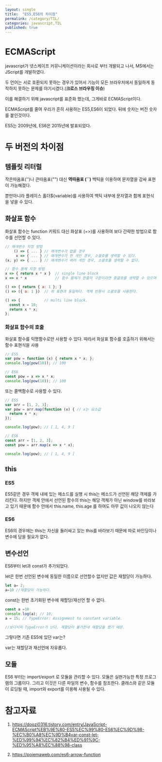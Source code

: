 ```yaml
---
layout: single
title:  "ES5,ES6의 차이점"
permalink: /category/TIL/
categories: javascript,TIL
published: true
---
```


# ECMAScript

javascript가 넷스케이프 커뮤니케이션이라는 회사로 부터 개발되고 나서, MS에서는 JScript를 개발하였다.

두 언어는 서로 호환되지 못하는 경우가 있어서 기능이 모든 브라우저에서 동일하게 동작하지 못하는 문제를 야기시켰다.(**크로스 브라우징 이슈**)

이를 해결하기 위해 javascript를 표준화 했는데, 그게바로 ECMAScript이다. 

ECMAScript를 줄여 우리가 흔히 사용하는 ES5,ES6이 되었다. 뒤에 숫자는 버전 숫자를 붙인것이다.

ES5는 2009년에, ES6은 2015년에 발표되었다.

# 두 버전의 차이점

## 템플릿 리터럴

작은따옴표('')나 큰따옴표("") 대신 **역따옴표 (``)** 백틱을 이용하여 문자열을 감싸 표현이 가능해졌다.

뿐만아니라 플레이스 홀더${variable}를 사용하여 백틱 내부에 문자열과 함께 표현식을 넣을 수 있다.

## 화살표 함수

화살표 함수는 function 키워드 대신 화살표 (=>)를 사용하여 보다 간략한 방법으로 함수를 선언할 수 있다.


```js
// 매개변수 지정 방법
    () => { ... } // 매개변수가 없을 경우
     x => { ... } // 매개변수가 한 개인 경우, 소괄호를 생략할 수 있다.
(x, y) => { ... } // 매개변수가 여러 개인 경우, 소괄호를 생략할 수 없다.

// 함수 몸체 지정 방법
x => { return x * x }  // single line block
x => x * x             // 함수 몸체가 한줄의 구문이라면 중괄호를 생략할 수 있으며 암묵적으로 return된다. 위 표현과 동일하다.

() => { return { a: 1 }; }
() => ({ a: 1 })  // 위 표현과 동일하다. 객체 반환시 소괄호를 사용한다.

() => {           // multi line block.
  const x = 10;
  return x * x;
};
```

### 화살표 함수의 호출

화살표 함수를 익명함수로만 사용할 수 있다. 따라서 화살표 함수를 호출하기 위해서는 함수 표현식을 사용

```js
// ES5
var pow = function (x) { return x * x; };
console.log(pow(10)); // 100

```


```js
// ES6
const pow = x => x * x;
console.log(pow(10)); // 100
```

또는 콜백함수로 사용할 수 있다.

```js
// ES5
var arr = [1, 2, 3];
var pow = arr.map(function (x) { // x는 요소값
  return x * x;
});

console.log(pow); // [ 1, 4, 9 ]
```

```js
// ES6
const arr = [1, 2, 3];
const pow = arr.map(x => x * x);

console.log(pow); // [ 1, 4, 9 ]
```

## this

### ES5
ES5같은 경우 객체 내에 있는 메소드를 실행 시 this는 메소드가 선언된 해당 객체를 가리킨다.
하지만 객체 안에서 선언된 함수의 this는 해당 객체가 아닌 window를 바라보고 있기 때문에 함수 안에서 this.name, this.age 를 하여도 아무 값이 나오지 않는다

### ES6
ES6의 경우에는 this는 자신을 둘러싸고 있는 this를 바라보기 때문에 따로 바인딩이나 변수에 담을 필요가 없다.

## 변수선언

ES6부터 let과 const가 추가되었다. 

let은 한번 선언된 변수에 동일한 이름으로 선언할수 없지만 값은 재할당이 가능하다.

```js
let a= 2;
a=10 //재할당이 가능하다.
```

const는 한번 초기화된 변수에 재할당/재선언 할 수 없다.

```js
const a =10
console.log(a); // 10;
a = 15; // TypeError: Assignment to constant variable.

//보다시피 TypeError가 난다. 재할당이 불가한데 재할당을 했기 때문.
```

그렇다면 기존 ES5에 있던 var는?  

var는 재할당과 재선언에 자유롭다.

## 모듈

ES6 부터는 import/export 로 모듈을 관리할 수 있다.
모듈은 실현가능한 특정 프로그램의 그룹이다.
그리고 이것은 다른 파일의 변수, 함수를 참조한다.
클래스와 같은 모듈이 로딩될 때, import와 export를 이용해 사용될 수 있다.

# 참고자료

1. https://doozi0316.tistory.com/entry/JavaScript-ECMAScript%EB%9E%80-ES5%EC%99%80-ES6%EC%9D%98-%EC%B0%A8%EC%9D%B4var-const-let-%ED%99%94%EC%82%B4%ED%91%9C-%ED%95%A8%EC%88%98-class

2. https://poiemaweb.com/es6-arrow-function